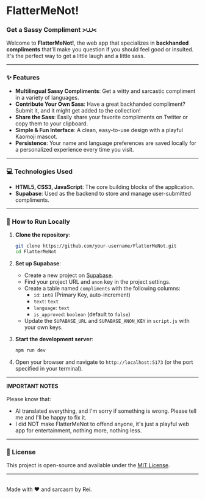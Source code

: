 # FlatterMeNot\! 

### Get a Sassy Compliment \>⩊\<

Welcome to **FlatterMeNot\!**, the web app that specializes in **backhanded compliments** that'll make you question if you should feel good or insulted. It's the perfect way to get a little laugh and a little sass.

-----

### ✨ Features

  * **Multilingual Sassy Compliments**: Get a witty and sarcastic compliment in a variety of languages.
  * **Contribute Your Own Sass**: Have a great backhanded compliment? Submit it, and it might get added to the collection\!
  * **Share the Sass**: Easily share your favorite compliments on Twitter or copy them to your clipboard.
  * **Simple & Fun Interface**: A clean, easy-to-use design with a playful Kaomoji mascot.
  * **Persistence**: Your name and language preferences are saved locally for a personalized experience every time you visit.

-----

### 💻 Technologies Used

  * **HTML5, CSS3, JavaScript**: The core building blocks of the application.
  * **Supabase**: Used as the backend to store and manage user-submitted compliments.

-----

### 🚀 How to Run Locally

1.  **Clone the repository**:

    ```bash
    git clone https://github.com/your-username/FlatterMeNot.git
    cd FlatterMeNot
    ```

2.  **Set up Supabase**:

      * Create a new project on [Supabase](https://supabase.io/).
      * Find your project URL and `anon` key in the project settings.
      * Create a table named `compliments` with the following columns:
          * `id`: `int8` (Primary Key, auto-increment)
          * `text`: `text`
          * `language`: `text`
          * `is_approved`: `boolean` (default to `false`)
      * Update the `SUPABASE_URL` and `SUPABASE_ANON_KEY` in `script.js` with your own keys.

3.  **Start the development server**:

    ```bash
    npm run dev
    ```

4.  Open your browser and navigate to `http://localhost:5173` (or the port specified in your terminal).

-----
**IMPORTANT NOTES** <br><br>
Please know that:
*  AI translated everything, and I'm sorry if something is wrong. Please tell me and I'll be happy to fix it.
*  I did NOT make FlatterMeNot to offend anyone, it's just a playful web app for entertainment, nothing more, nothing less.

-----
### 📝 License

This project is open-source and available under the [MIT License](https://www.google.com/search?q=LICENSE).

-----
<br>
Made with ❤️ and sarcasm by Rei.
